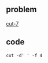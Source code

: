 ## problem
[cut-7](https://www.hackerrank.com/challenges/text-processing-cut-7/problem)

## code
```shell
cut -d' ' -f 4
```